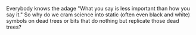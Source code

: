 Everybody knows the adage "What you say is less important than how you say it." So why do we cram science into static (often even black and white) symbols on dead trees or bits that do nothing but replicate those dead trees?